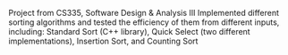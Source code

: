 Project from CS335, Software Design & Analysis III
Implemented different sorting algorithms and tested the efficiency of them from different inputs, including:
Standard Sort (C++ library), Quick Select (two different implementations), Insertion Sort, and Counting Sort
